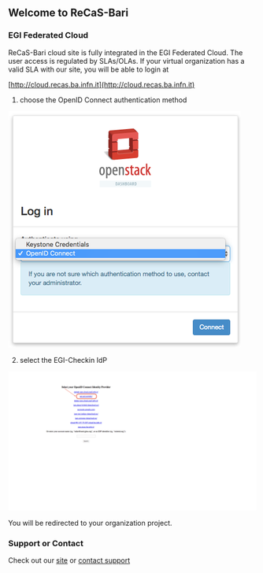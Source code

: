 ## Welcome to ReCaS-Bari

### EGI Federated Cloud

ReCaS-Bari cloud site is fully integrated in the EGI Federated Cloud. 
The user access is regulated by SLAs/OLAs.
If your virtual organization has a valid SLA with our site, you will be able to login at

[http://cloud.recas.ba.infn.it](http://cloud.recas.ba.infn.it)

1. choose the OpenID Connect authentication method 

![OpenID Connect Authentication](https://github.com/ReCaS-Bari/ReCaS-Bari.github.io/blob/master/images/choose_auth_method.png)

2. select the EGI-Checkin IdP

![EGI AAI IdP](https://github.com/ReCaS-Bari/ReCaS-Bari.github.io/blob/master/images/select_idp.png)

You will be redirected to your organization project.


### Support or Contact

Check out our [site](https://www.recas-bari.it/index.php/en/) or [contact support](mailto:support@recas-bari.it) 
